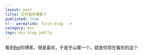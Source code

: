 ```yaml
---
layout: post
title: 又开始写博客了
published: true
<!-- permalink: first-blog -->
category: mis
tags: mis blog jeklly
---
```


看到[Rei](http://ruby-china.org/rei)的博客，很是喜欢，于是乎山寨一个。就是你现在看到的这个